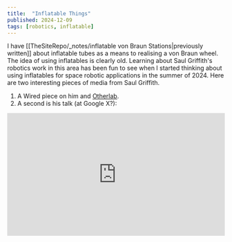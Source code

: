 ```yaml
---
title:  "Inflatable Things"
published: 2024-12-09
tags: [robotics, inflatable]
---
```


I have [[TheSiteRepo/_notes/inflatable von Braun Stations|previously written]] about inflatable tubes as a means to realising a von Braun wheel. The 
idea of using inflatables is clearly old. Learning about Saul Griffith's robotics work in this 
area has been fun to see when I started thinking about using inflatables for space robotic
applications in the summer of 2024. Here are two interesting pieces of media from Saul Griffith.
1. A Wired piece on him and [Otherlab](https://www.wired.com/2012/11/saul-griffith/#).
2. A second is  his talk (at Google X?):
<div style="position: relative; padding-bottom: 56.25%; height: 0; overflow: hidden; max-width: 100%;">
    <iframe style="position: absolute; top: 0; left: 0; width: 100%; height: 100%;" src="https://www.youtube.com/embed/tqP3IpEqkk4?si=JETk8-6tbqUryOOp" title="YouTube video player" frameborder="0" allow="accelerometer; autoplay; clipboard-write; encrypted-media; gyroscope; picture-in-picture; web-share" allowfullscreen></iframe>
</div>
